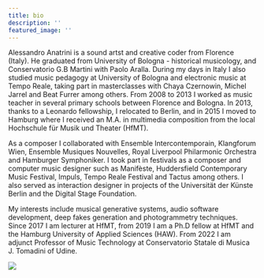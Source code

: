 ```yaml
---
title: bio
description: ''
featured_image: ''
---
```





Alessandro Anatrini is a sound artst and creative coder from Florence (Italy). He graduated from University of Bologna - historical musicology, and Conservatorio G.B Martini with Paolo Aralla. During my days in Italy I also studied music pedagogy at University of Bologna and electronic music at Tempo Reale, taking part in masterclasses with Chaya Czernowin, Michel Jarrel and Beat Furrer among others.
From 2008 to 2013 I worked as music teacher in several primary schools between Florence and Bologna. In 2013, thanks to a Leonardo fellowship, I relocated to Berlin, and in 2015 I moved to Hamburg where I received an M.A. in multimedia composition from the local Hochschule für Musik und Theater (HfMT).

As a composer I collaborated with Ensemble Intercontemporain, Klangforum Wien, Ensemble Musiques Nouvelles, Royal Liverpool Philarmonic Orchestra and Hamburger Symphoniker. I took part in festivals as a composer and computer music designer such as Manifèste, Huddersfield Contemporary Music Festival, Impuls, Tempo Reale Festival and Tactus among others.
I also served as interaction designer in projects of the Universität der Künste Berlin and the Digital Stage Foundation.

My interests include musical generative systems, audio software development, deep fakes generation and photogrammetry techniques. Since 2017 I am lecturer at HfMT, from 2019 I am a Ph.D fellow at HfMT and the Hamburg University of Applied Sciences (HAW). From 2022 I am adjunct Professor of Music Technology at Conservatorio Statale di Musica J. Tomadini of Udine.


<div class="gallery" data-columns="1">
	<img src="{{site.baseurl}}/images/myself-small.jpg">